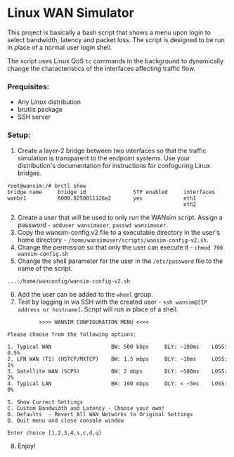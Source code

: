 # Linux WAN Simulator

This project is basically a bash script that shows a menu upon login to select bandwidth, latency and packet loss. The script is designed to be run in place of a normal user login shell. 

The script uses Linux QoS `tc` commands in the background to dynamically change the characteristics of the interfaces affecting traffic flow.

### Prequisites:
- Any Linux distribution
- brutils package
- SSH server

### Setup:
1. Create a layer-2 bridge between two interfaces so that the traffic simulation is transparent to the endpoint systems. Use your distribution's documentation for instructions for confoguring Linux bridges.
  ```
  root@wansim:/# brctl show
  bridge name     bridge id               STP enabled     interfaces
  wanbr1          8000.0250011126e2       yes             eth1
                                                          eth2
   ```                                                     
2. Create a user that will be used to only run the WANsim script. Assign a password - `adduser wansimuser`, `passwd wansimuser`.
3. Copy the wansim-config.v2 file to a executable directory in the user's home directory - `/home/wansimuser/scripts/wansim-config-v2.sh`.
4. Change the permission so that only the user can execute it - `chmod 700 wansim-config.sh`
5. Change the shell parameter for the user in the `/etc/password` file to the name of the script.
  ```
  ...:/home/wanconfig/wansim-config-v2.sh
  ```
6. Add the user can be added to the `wheel` group.
7. Test by logging in via SSH with the created user - `ssh wansim@[IP address or hostname]`. Script will run in place of a shell.
```
          >>>> WANSIM CONFIGURATION MENU <<<<

Please choose from the following options:

1. Typical WAN                   BW: 500 kbps     DLY: ~100ms    LOSS: 0.5%
2. LFN WAN (T1) (HSTCP/MXTCP)    BW: 1.5 mbps     DLY: ~10ms     LOSS: 1%
3. Satellite WAN (SCPS)          BW: 2 mbps       DLY: ~500ms    LOSS: 2%
4. Typical LAN                   BW: 100 mbps     DLY: < ~5ms    LOSS: 0%

S. Show Currect Settings
C. Custom Bandwidth and Latency - Choose your own!
D. Defaults  - Revert All WAN Networks to Original Settings
Q. Quit menu and close console window

Enter choice [1,2,3,4,s,c,d,q]
```
8. Enjoy!
